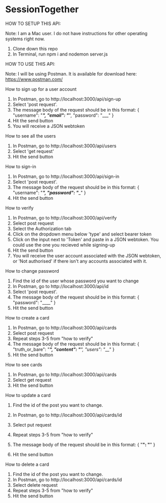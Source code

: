 # SessionTogether

HOW TO SETUP THIS API: 

Note: I am a Mac user. I do not have instructions for other operating systems right now.

1. Clone down this repo 
2. In Terminal, run npm i and nodemon server.js

HOW TO USE THIS API: 

Note: I will be using Postman. It is available for download here: https://www.postman.com/ 

How to sign up for a user account

1. In Postman, go to http://localhost:3000/api/sign-up
2. Select 'post request'. 
3. The message body of the request should be in this format: 
{
         "username": "___",
      "email": "___",
      "password": "___"
  }
5.  Hit the send button
6.  You will receive a JSON webtoken 

How to see all the users 

1. In Postman, go to http://localhost:3000/api/users
2. Select 'get request'
3.  Hit the send button

How to sign-in 

1. In Postman, go to http://localhost:3000/api/sign-in
2.  Select 'post request'. 
3. The message body of the request should be in this format: 
{
         "username": "___",
      "password": "____"
  }
6. Hit the send button

How to verify 

1. In Postman, go to http://localhost:3000/api/verify 
2. Select post request
3. Select the Authorization tab
4. Click on the dropdown menu below 'type' and select bearer token 
5. Click on the input next to 'Token' and paste in a JSON webtoken. You could use the one you recieved while signing-up
6. Hit the send button
7. You will receive the user account associated with the JSON webtoken, or 'Not authorised' if there isn't any accounts associated with it. 

How to change password 

1. Find the id of the user whose password you want to change
2.  In Postman, go to http://localhost:3000/api/id
3. Select 'post request'. 
3. The message body of the request should be in this format: 
{
      "password": "____"
  }
4. Hit the send button

How to create a card
1. In Postman, go to http://localhost:3000/api/cards
2. Select post request
3. Repeat steps 3-5 from "how to verify"
4. The message body of the request should be in this format: 
 {
          "truth_or_bare": "___",
      "content": "____",
          "users": "___"
  }
6. Hit the send button

How to see cards

1. In Postman, go to http://localhost:3000/api/cards
2. Select get request
3. Hit the send button

How to update a card

1. Find the id of the post you want to change. 
2.  In Postman, go to http://localhost:3000/api/cards/id
3.  Select put request
4.  Repeat steps 3-5 from "how to verify"
5.  The message body of the request should be in this format: 
{
      "____": "____"
  }

7. Hit the send button

How to delete a card 
  
  1. Find the id of the post you want to change. 
2.  In Postman, go to http://localhost:3000/api/cards/id
3.  Select delete request
4.  Repeat steps 3-5 from "how to verify"
5.  Hit the send button


